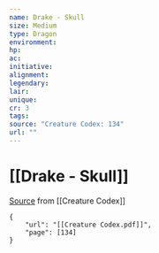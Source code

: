 ```yaml
---
name: Drake - Skull
size: Medium
type: Dragon
environment: 
hp: 
ac: 
initiative: 
alignment: 
legendary: 
lair: 
unique: 
cr: 3
tags: 
source: "Creature Codex: 134"
url: ""
---
```

# [[Drake - Skull]]

[Source](zotero://open-pdf/library/items/NTNKJRHG?page=134) from [[Creature Codex]]

```pdf
{
	"url": "[[Creature Codex.pdf]]",
	"page": [134]
}
```

